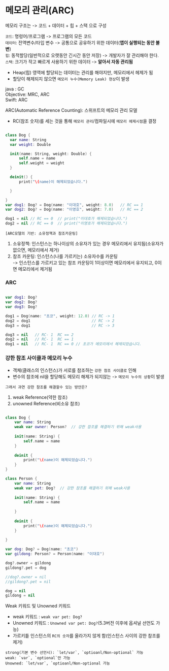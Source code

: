 # 메모리 관리(ARC)
메모리 구조는 -> 코드 + 데이터 + 힙 + 스택 으로 구성

`코드`: 명렁어/프로그램 -> 프로그램의 모든 코드     
`데이터`: 전역변수/타입 변수 -> 공통으로 공유하기 위한 데이터(**앱이 실행되는 동안 불변**)     
`힙`: 동적할당(일반적으로 오랫동안 긴시간 동안 저장) -> 개발자가 잘 관리해야 한다.         
`스택`: 크기가 작고 빠르게 사용하기 위한 데이터 -> **알아서 자동 관리됨**         

* Heap(힙) 영역에 할당되는 데이터는 관리를 해야지만, 메모리에서 헤제가 됨
* 할당이 해제되지 않으면 `메모리 누수(Memory Leak) 현상`이 발생

java : GC       
Objective: MRC, ARC      
Swift: ARC

 ARC(Automatic Reference Counting): 스위프트의 메모리 관리 모델     
 * RC(참조 숫자)를 세는 것을 통해 `메모리 관리`/컴파일시에 `메모리 헤제시점`을 결정

```Swift

class Dog {
  var name: String
  var weight: Double

  init(name: String, weight: Double) {
      self.name = name
      self.weight = weight
  }

  deinit() {
      print("\(name)이 해제되었습니다.")

  }

}
var dog1: Dog? = Dog(name: "이대호", weight: 8.0)   // RC == 1
var dog2: Dog? = Dog(name: "이영호", weight: 7.0)   // RC == 2

dog1 = nil // RC == 0  // print("이대호가 해제되었습니다.")
dog2 = nil // RC == 0  // print("이영호가 해제되었습니다.")
```

```
[ARC모델의 기반: 소유정책과 참조카운팅]
```
1. 소유정책: 인스턴스는 하나이상의 소유자가 있는 경우 메모리에서 유지됨(소유자가 없으면, 메모리에서 제거)
2. 참조 카운팅: 인스턴스(나를 가르키는) 소유자수를 카운팅     
-> 인스턴스를 가르키고 있는 참조 카운팅이 1이상이면 메모리에서 유지되고, 0이면 메모리에서 제거됨



### ARC    
```Swift

var dog1: Dog?
var dog2: Dog?
var dog3: Dog?

dog1 = Dog(name: "초코", weight: 12.0) // RC -> 1
dog2 = dog1                           // RC -> 2
dog3 = dog1                           // RC -> 3

dog3 = nil   // RC- 1  RC == 2
dog2 = nil   // RC- 1  RC == 1
dog1 = nil   // RC- 1  RC == 0 // 초코가 메모리에서 해제되었습니다.

```

### 강한 참조 사이클과 메모리 누수  
* 객체(클래스의 인스턴스)가 서로를 참조하는 `강한 참조 사이클로` 인해    
* 변수의 참조에 nil을 할당해도 메모리 해제가 되지않는 -> `메모리 누수의 상황`이 발생

```
그래서 과연 강한 참조를 해결할수 있는 방안은?
```
1. weak Reference(약한 참조)
2. unowned Reference(비소유 참조)

```Swift

class Dog {
    var name: String
    weak var owner: Person?  // 강한 참조를 해결하기 위해 weak사용
    
    init(name: String) {
        self.name = name
    }
    
    deinit {
        print("\(name)이 해제되었습니다.")
    }
}

class Person {
    var name: String
    weak var pet: Dog?  // 강한 참조를 해결하기 위해 weak사용
    
    init(name: String) {
        self.name = name
        
    }
    
    deinit {
        print("\(name)이 해제되었습니다.")
    }
    
}

var dog: Dog? = Dog(name: "초코")
var gildong: Person? = Person(name: "이대호")

dog?.owner = gildong
gildong?.pet = dog

//dog?.owner = nil
//gildong?.pet = nil

dog = nil
gildong = nil

```

Weak 키워드 및 Unowned 키워드
* weak 키워드 : `weak var pet: Dog?`
* Unowned 키워드 : `Unowned var pet: Dog?`(5.3버전 이후에 옵셔널 선언도 가능)
* 가르키틑 인스턴스의 `RC의 숫자`를 올라가지 않게 함(인스턴스 사이의 강한 참조를 제거)

```
strong(기본 변수 선언시): `let/var`, `optioanl/Non-optional` 가능       
weak: `var`, `optional`만 가능      
Unowned: `let/var`, `optioanl/Non-optional 가능
```


